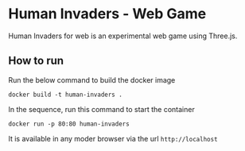 # Human Invaders - Web Game

Human Invaders for web is an experimental web game using Three.js.

## How to run
Run the below command to build the docker image
```
docker build -t human-invaders .
```

In the sequence, run this command to start the container
```
docker run -p 80:80 human-invaders
```

It is available in any moder browser via the url `http://localhost`